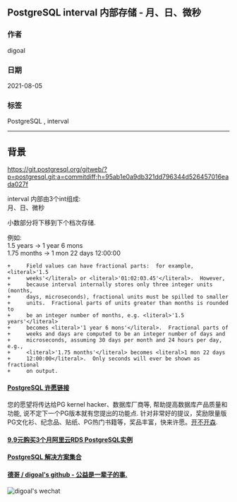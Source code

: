 ## PostgreSQL interval 内部存储 - 月、日、微秒  
      
### 作者      
digoal      
      
### 日期      
2021-08-05       
      
### 标签      
PostgreSQL , interval      
      
----      
      
## 背景      
https://git.postgresql.org/gitweb/?p=postgresql.git;a=commitdiff;h=95ab1e0a9db321dd796344d526457016eada027f  
  
  
interval 内部由3个int组成:   
月、日、微秒  
  
小数部分将下移到下个档次存储.   
  
例如:  
1.5 years -> 1 year 6 mons  
1.75 months -> 1 mon 22 days 12:00:00  
  
```  
+     Field values can have fractional parts:  for example, <literal>'1.5  
+     weeks'</literal> or <literal>'01:02:03.45'</literal>.  However,  
+     because interval internally stores only three integer units (months,  
+     days, microseconds), fractional units must be spilled to smaller  
+     units.  Fractional parts of units greater than months is rounded to  
+     be an integer number of months, e.g. <literal>'1.5 years'</literal>  
+     becomes <literal>'1 year 6 mons'</literal>.  Fractional parts of  
+     weeks and days are computed to be an integer number of days and  
+     microseconds, assuming 30 days per month and 24 hours per day, e.g.,  
+     <literal>'1.75 months'</literal> becomes <literal>1 mon 22 days  
+     12:00:00</literal>.  Only seconds will ever be shown as fractional  
+     on output.  
```  
      
  
#### [PostgreSQL 许愿链接](https://github.com/digoal/blog/issues/76 "269ac3d1c492e938c0191101c7238216")
您的愿望将传达给PG kernel hacker、数据库厂商等, 帮助提高数据库产品质量和功能, 说不定下一个PG版本就有您提出的功能点. 针对非常好的提议，奖励限量版PG文化衫、纪念品、贴纸、PG热门书籍等，奖品丰富，快来许愿。[开不开森](https://github.com/digoal/blog/issues/76 "269ac3d1c492e938c0191101c7238216").  
  
  
#### [9.9元购买3个月阿里云RDS PostgreSQL实例](https://www.aliyun.com/database/postgresqlactivity "57258f76c37864c6e6d23383d05714ea")
  
  
#### [PostgreSQL 解决方案集合](https://yq.aliyun.com/topic/118 "40cff096e9ed7122c512b35d8561d9c8")
  
  
#### [德哥 / digoal's github - 公益是一辈子的事.](https://github.com/digoal/blog/blob/master/README.md "22709685feb7cab07d30f30387f0a9ae")
  
  
![digoal's wechat](../pic/digoal_weixin.jpg "f7ad92eeba24523fd47a6e1a0e691b59")
  
